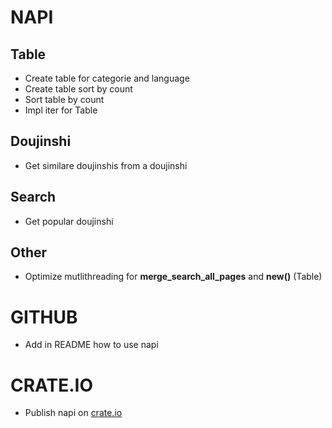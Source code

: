 # NAPI

## Table
- Create table for categorie and language
- Create table sort by count
- Sort table by count
- Impl iter for Table

## Doujinshi
- Get similare doujinshis from a doujinshi

## Search
- Get popular doujinshi

## Other
- Optimize mutlithreading for **merge_search_all_pages** and **new()** (Table)

# GITHUB
- Add in README how to use napi

# CRATE.IO
- Publish napi on [crate.io](crate.io)